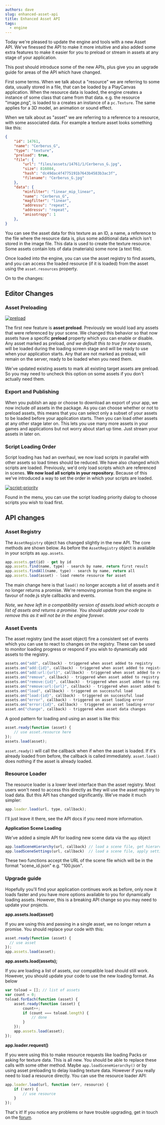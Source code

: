 ```yaml
---
authors: dave
slug: enhanced-asset-api
title: Enhanced Asset API
tags:
  - engine
---
```


Today we're pleased to update the engine and tools with a new Asset API. We've finessed the API to make it more intuitive and also added some extra features to make it easier for you to preload or stream in assets at any stage of your application.

This post should introduce some of the new APIs, plus give you an upgrade guide for areas of the API which have changed.

First some terms. When we talk about a "resource" we are referring to some data, usually stored in a file, that can be loaded by a PlayCanvas application. When the resource data is loaded, the engine creates a instance of some class that came from that data. e.g. the resource "image.png", is loaded to a creates an instance of a `pc.Texture`. The same applies for a 3D model, an animation or sound effect.

When we talk about as "asset" we are referring to a reference to a resource, with some associated data. For example a texture asset looks something like this:

```json
{
    "id": 14761,
    "name": "Cerberus_G",
    "type": "texture",
    "preload": true,
    "file": {
        "url": "files/assets/14761/1/Cerberus_G.jpg",
        "size": 816084,
        "hash": "dc49dac4f4775191b7643b4583b3ac3f",
        "filename": "Cerberus_G.jpg"
    },
    "data": {
        "minfilter": "linear_mip_linear",
        "name": "Cerberus_G",
        "magfilter": "linear",
        "addressu": "repeat",
        "addressv": "repeat",
        "anisotropy": 1
    },
}
```

You can see the asset data for this texture as an ID, a name, a reference to the file where the resource data is, plus some additional data which isn't stored in the image file. This data is used to create the texture resource. Some assets contain lots of data (materials) some none (a text file).

Once loaded into the engine, you can use the asset registry to find assets, and you can access the loaded resource (if it is loaded) from the asset using the `asset.resources` property.

On to the changes:

## Editor Changes

### Asset Preloading

[![preload](/img/preload.jpg)](/img/preload.jpg)

The first new feature is **asset preload**. Previously we would load any assets that were referenced by your scene. We changed this behavior so that now assets have a specific **preload** property which you can enable or disable. Any asset marked as preload, _and we default this to true for new assets_, will be loaded during the loading screen stage and will be ready to use when your application starts. Any that are not marked as preload, will remain on the server, ready to be loaded when you need them.

We've updated existing assets to mark all existing target assets are preload. So you may need to uncheck this option on some assets if you don't actually need them.

### Export and Publishing

When you publish an app or choose to download an export of your app, we now include _all_ assets in the package. As you can choose whether or not to preload assets, this means that you can select only a subset of your assets to be loaded before your application starts. Then you can load other assets at any other stage later on. This lets you use many more assets in your games and applications but not worry about start up time. Just stream your assets in later on.

### Script Loading Order

Script loading has had an overhaul, we now load scripts in parallel with other assets so load times should be reduced. We have also changed which scripts are loaded. Previously, we'd only load scripts which are referenced in scenes. **We now load all scripts in your repository.** Because of this we've introduced a way to set the order in which your scripts are loaded.

[![script-priority](/img/script-priority.jpg)](/img/script-priority.jpg)

Found in the menu, you can use the script loading priority dialog to choose scripts you wish to load first.

## API changes

### Asset Registry

The `AssetRegistry` object has changed slightly in the new API. The core methods are shown below. As before the `AssetRegistry` object is available in your scripts as `app.assets`.

```javascript
app.assets.get(id) - get by id
app.assets.find(name, type) - search by name, return first result
app.assets.findAll(name, type) - search by name, return all
app.assets.load(asset) - load remote resource for asset
```

The main change here is that `load()` no longer accepts a list of assets and it no longer returns a promise. We're removing promise from the engine in favour of node.js style callbacks and events.

_Note, we have left in a compatibility version of assets.load which accepts a list of assets and returns a promise. You should update your code to remove this as it will not be in the engine forever._

### Asset Events

The asset registry (and the asset object) fire a consistent set of events which you can use to react to changes on the registry. These can be used to monitor loading progress or respond if you wish to dynamically add assets to the registry.

```javascript
assets.on("add", callback) - triggered when asset added to registry
assets.on("add:{id}", callback) - triggered when asset added to registry
assets.on("add:url:{url}", callback) - triggered when asset added to registry
assets.on("remove", callback) - triggered when asset added to registry
assets.on("remove:{id}", callback) - triggered when asset added to registry
assets.on("remove:url:{url}", callback) - triggered when asset added to registry
assets.on("load", callback) - triggered on successful load
assets.on("load:{id}", callback) - triggered on successful load
assets.on("error", callback) - triggered on asset loading error
assets.on("error:{id}", callback) - triggered on asset loading error
asset.on("change", callback) - triggered when asset data changes
```

A good pattern for loading and using an asset is like this:

```javascript
asset.ready(function (asset) {
    // use asset.resource here
});
assets.load(asset);
```

`asset.ready()` will call the callback when if when the asset is loaded. If it's already loaded from before, the callback is called immediately. `asset.load()` does nothing if the asset is already loaded.

### Resource Loader

The resource loader is a lower level interface than the asset registry. Most users won't need to access this directly as they will use the asset registry to load data. But this API has changed significantly. We've made it much simpler:

```javascript
app.loader.load(url, type, callback);
```

I'll just leave it there, see the API docs if you need more information.

**Application Scene Loading**

We've added a simple API for loading new scene data via the `app` object

```javascript
app.loadSceneHierarchy(url, callback) // load a scene file, get hierarchy, append hierarchy to app.root
app.loadSceneSettings(url, callback)  // load a scene file, apply settings (lighting/physics) to current scene
```

These two functions accept the URL of the scene file which will be in the format "scene_id.json" e.g. "100.json".

### Upgrade guide

Hopefully you'll find your application continues work as before, only now it loads faster and you have more options available to you for dynamically loading assets. However, this is a breaking API change so you may need to update your projects.

**app.assets.load(asset)**

If you are using this and passing in a single asset, we no longer return a promise. You should replace your code with this:

```javascript
asset.ready(function (asset) {
  // use asset
});
app.assets.load(asset);
```

**app.assets.load(assets);**

If you are loading a list of assets, our compatible load should still work. However, you should update your code to use the new loading format. As below

```javascript
var toload = []; // list of assets
var count = 0;
toload.forEach(function (asset) {
    asset.ready(function (asset) {
        count++;
        if (count === toload.length) {
            // done
        }
    });
    app.assets.load(asset);
});
```

**app.loader.request()**

If you were using this to make resource requests like loading Packs or asking for texture data. This is all new. You should be able to replace these calls with some other method. Maybe `app.loadSceneHierarchy()` or by using asset preloading to delay loading texture data. However if you really need to load a resource directly. You can use the resource loader API:

```javascript
app.loader.load(url, function (err, resource) {
    if (!err) {
        // use resource
    }
});
```

That's it! If you notice any problems or have trouble upgrading, get in touch on the [forum](https://forum.playcanvas.com/).
